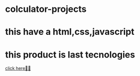 # colculator-projects
# this have a html,css,javascript
# this product is last tecnologies
[click here🎁🧨](http://127.0.0.1:5500/index.html)
